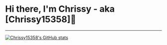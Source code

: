 # Hi there, I'm Chrissy - aka [Chrissy15358]👋

---

[![Chrissy15358's GitHub stats](https://github-readme-stats.vercel.app/api?username=Chrissy15358)](https://github.com/Chrissy15358/github-readme-stats)